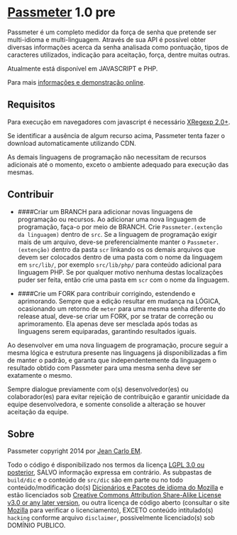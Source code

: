 [Passmeter](http://opensource.jeancarloem.com/Passmeter/) 1.0 pre
========================================

Passmeter é um completo medidor da força de senha que pretende ser multi-idioma e multi-linguagem. Através de sua API é possível obter diversas informações acerca da senha analisada como pontuação, tipos de caracteres utilizados, indicação para aceitação, força, dentre muitas outras.

Atualmente está disponível em JAVASCRIPT e PHP.

Para mais [informações e demonstração online](http://opensource.jeancarloem.com/Passmeter).

## Requisitos

Para execução em navegadores com javascript é necessário [XRegexp 2.0+](https://github.com/slevithan/xregexp).

Se identificar a ausência de algum recurso acima, Passmeter tenta fazer o download automaticamente utilizando CDN.

As demais linguagens de programação não necessitam de recursos adicionais até o momento, exceto o ambiente adequado para execução das mesmas.

## Contribuir

* ####Criar um BRANCH para adicionar novas linguagens de programação ou recursos.
Ao adicionar uma nova linguagem de programação, faça-o por meio de BRANCH. Crie `Passmeter.(extenção da linguagem)` dentro de `src`. Se a linguagem de programação exigir mais de um arquivo, deve-se preferencialmente manter o `Passmeter.(extenção)` dentro da pasta `scr` linkando os os demais arquivos que devem ser colocados dentro de uma pasta com o nome da linguagem em `src/lib/`, por exemplo `src/lib/php/` para conteúdo adicional para linguagem PHP. Se por qualquer motivo nenhuma destas localizações puder ser feita, então crie uma pasta em `scr` com o nome da linguagem.

* ####Crie um FORK para contribuir corrigindo, estendendo e aprimorando. 
Sempre que a edição resultar em mudança na LÓGICA, ocasionando um retorno de `meter` para uma mesma senha diferente do release atual, deve-se criar um FORK, por se tratar de correção ou aprimoramento. Ela apenas deve ser mesclada após todas as linguagens serem equiparadas, garantindo resultados iguais.

Ao desenvolver em uma nova linguagem de programação, procure seguir a mesma lógica e estrutura presente nas linguagens já disponibilizadas a fim de manter o padrão, e garanta que independentemente da linguagem o resultado obtido com Passmeter para uma mesma senha deve ser exatamente o mesmo.

Sempre dialogue previamente com o(s) desenvolvedor(es) ou colaborador(es) para evitar rejeição de contribuição e garantir unicidade da equipe desenvolvedora, e somente consolide a alteração se houver aceitação da equipe.

## Sobre

Passmeter copyright 2014 por [Jean Carlo EM](http://jeancarloem.com/).

Todo o código é disponibilizado nos termos da licença [LGPL 3.0 ou posterior](https://www.gnu.org/licenses/lgpl.html), SALVO informação expressa em contrário. As subpastas de `build/dic` e o conteúdo de `src/dic` são em parte ou no todo conteúdo/modificação do(s) [Dicionários e Pacotes de idioma do Mozilla](https://addons.mozilla.org/pt-BR/thunderbird/language-tools/) e estão licenciados sob [Creative Commons Attribution Share-Alike License v3.0 or any later version](http://creativecommons.org/licenses/by-sa/3.0/), ou outra licença de código aberto (consultar o site [Mozilla](https://addons.mozilla.org/pt-BR/thunderbird/language-tools/) para verificar o licenciamento), EXCETO conteúdo intitulado(s) `hacking` conforme arquivo `disclaimer`, possivelmente licenciado(s) sob DOMÍNIO PUBLICO.